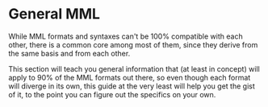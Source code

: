 # General MML

While MML formats and syntaxes can't be 100% compatible with each other, there is a common core among most of them, since they derive from the same basis and from each other.

This section will teach you general information that (at least in concept) will apply to 90% of the MML formats out there, so even though each format will diverge in its own, this guide at the very least will help you get the gist of it, to the point you can figure out the specifics on your own.
